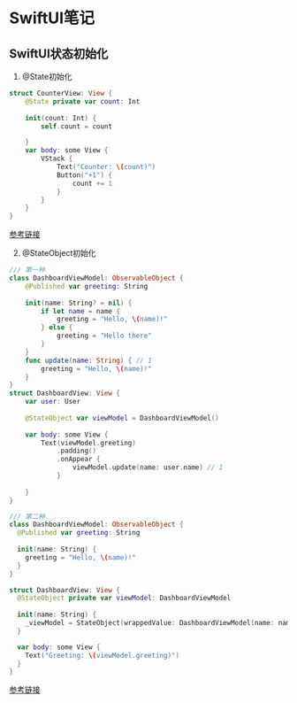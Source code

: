 # SwiftUI笔记

## SwiftUI状态初始化

1. @State初始化

  ```swift
  struct CounterView: View {
      @State private var count: Int
      
      init(count: Int) {
          self.count = count
  
      }
      var body: some View {
          VStack {
              Text("Counter: \(count)")
              Button("+1") {
                  count += 1
              }
          }
      }
  }
  ```

  [参考链接](https://sarunw.com/posts/state-variable-initialization/)

2. @StateObject初始化

  ```swift
  /// 第一种
  class DashboardViewModel: ObservableObject {
      @Published var greeting: String
      
      init(name: String? = nil) {
          if let name = name {
              greeting = "Hello, \(name)!"
          } else {
              greeting = "Hello there"
          }
      }
      func update(name: String) { // 1
          greeting = "Hello, \(name)!"
      }
  }
  struct DashboardView: View {
      var user: User
      
      @StateObject var viewModel = DashboardViewModel()
      
      var body: some View {
          Text(viewModel.greeting)
              .padding()
              .onAppear {
                  viewModel.update(name: user.name) // 1
              }
          
      }
  }
  
  /// 第二种
  class DashboardViewModel: ObservableObject {
    @Published var greeting: String
     
    init(name: String) {
      greeting = "Hello, \(name)!"
    }
  }
  
  struct DashboardView: View {
    @StateObject private var viewModel: DashboardViewModel
     
    init(name: String) {
      _viewModel = StateObject(wrappedValue: DashboardViewModel(name: name))
    }
  
    var body: some View {
      Text("Greeting: \(viewModel.greeting)")
    }
  }
  ```

  [参考链接](https://sarunw.com/posts/how-to-initialize-stateobject-with-parameters-in-swiftui/)









